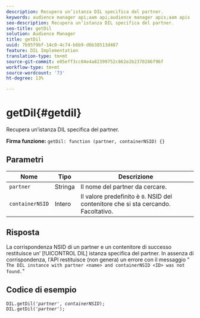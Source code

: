 ```yaml
---
description: Recupera un’istanza DIL specifica del partner.
keywords: audience manager api;aam api;audience manager apis;aam apis
seo-description: Recupera un’istanza DIL specifica del partner.
seo-title: getDil
solution: Audience Manager
title: getDil
uuid: 7b95f9bf-14c0-4c74-b6b9-d6b38513d487
feature: DIL Implementation
translation-type: tm+mt
source-git-commit: e05eff3cc04e4a82399752c862e2b2370286f96f
workflow-type: tm+mt
source-wordcount: '73'
ht-degree: 13%

---
```



# getDil{#getdil}

Recupera un’istanza DIL specifica del partner.

**Firma funzione:** `getDil: function (partner, containerNSID) {}`

<!-- r_dil_get_dil.xml -->

## Parametri

| Nome | Tipo | Descrizione |
|---|---|---|
| `partner` | Stringa | Il nome del partner da cercare. |
| `containerNSID` | Intero | Il valore predefinito è `0`. NSID del contenitore che si sta cercando. Facoltativo. |

## Risposta

La corrispondenza NSID di un partner e un contenitore di successo restituisce un’ [!UICONTROL DIL] istanza specifica del partner. In assenza di corrispondenza, l&#39;API restituisce (non genera) un errore con il messaggio &quot; `The DIL instance with partner <name> and containerNSID <ID> was not found.`&quot;

## Codice di esempio

<pre class="java"><code>DIL.getDil('<i>partner</i>', <i>containerNSID</i>); 
DIL.getDil('<i>partner</i>');</code></pre>
